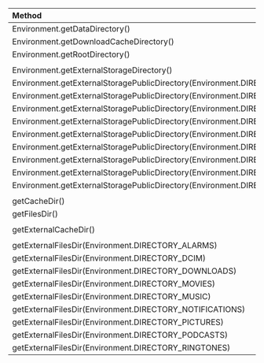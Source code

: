 | Method | Result |
|:-----------|:------------|
| Environment.getDataDirectory() | /data |
| Environment.getDownloadCacheDirectory() | /cache | 
| Environment.getRootDirectory() | /system | 
| | |
| Environment.getExternalStorageDirectory() | /storage/sdcard0 | 
| Environment.getExternalStoragePublicDirectory(Environment.DIRECTORY_ALARMS) | /storage/sdcard0/Alarms | 
| Environment.getExternalStoragePublicDirectory(Environment.DIRECTORY_DCIM) | /storage/sdcard0/DCIM | 
| Environment.getExternalStoragePublicDirectory(Environment.DIRECTORY_DOWNLOADS) | /storage/sdcard0/Download | 
| Environment.getExternalStoragePublicDirectory(Environment.DIRECTORY_MOVIES) | /storage/sdcard0/Movies | 
| Environment.getExternalStoragePublicDirectory(Environment.DIRECTORY_MUSIC) | /storage/sdcard0/Music | 
| Environment.getExternalStoragePublicDirectory(Environment.DIRECTORY_NOTIFICATIONS) | /storage/sdcard0/Notifications | 
| Environment.getExternalStoragePublicDirectory(Environment.DIRECTORY_PICTURES) | /storage/sdcard0/Pictures | 
| Environment.getExternalStoragePublicDirectory(Environment.DIRECTORY_PODCASTS) | /storage/sdcard0/Podcasts | 
| Environment.getExternalStoragePublicDirectory(Environment.DIRECTORY_RINGTONES) | /storage/sdcard0/Ringtones | 
| | |
| getCacheDir() | /data/data/com.example.eachdirectorypath/cache | 
| getFilesDir() | /data/data/com.example.eachdirectorypath/files | 
| | |
| getExternalCacheDir() | /storage/sdcard0/Android/data/com.example.eachdirectorypath/cache | 
| | |
| getExternalFilesDir(Environment.DIRECTORY_ALARMS) | /storage/sdcard0/Android/data/com.example.eachdirectorypath/files/Alarms | 
| getExternalFilesDir(Environment.DIRECTORY_DCIM) | /storage/sdcard0/Android/data/com.example.eachdirectorypath/files/DCIM | 
| getExternalFilesDir(Environment.DIRECTORY_DOWNLOADS) | /storage/sdcard0/Android/data/com.example.eachdirectorypath/files/Download | 
| getExternalFilesDir(Environment.DIRECTORY_MOVIES) | /storage/sdcard0/Android/data/com.example.eachdirectorypath/files/Movies | 
| getExternalFilesDir(Environment.DIRECTORY_MUSIC) | /storage/sdcard0/Android/data/com.example.eachdirectorypath/files/Music | 
| getExternalFilesDir(Environment.DIRECTORY_NOTIFICATIONS) | /storage/sdcard0/Android/data/com.example.eachdirectorypath/files/Notifications | 
| getExternalFilesDir(Environment.DIRECTORY_PICTURES) | /storage/sdcard0/Android/data/com.example.eachdirectorypath/files/Pictures | 
| getExternalFilesDir(Environment.DIRECTORY_PODCASTS) | /storage/sdcard0/Android/data/com.example.eachdirectorypath/files/Podcasts | 
| getExternalFilesDir(Environment.DIRECTORY_RINGTONES) | /storage/sdcard0/Android/data/com.example.eachdirectorypath/files/Ringtones | 
